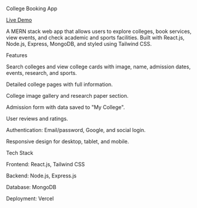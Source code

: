College Booking App

<a href="https://college-booking-app-ebon.vercel.app/">Live Demo</a>

A MERN stack web app that allows users to explore colleges, book services, view events, and check academic and sports facilities. Built with React.js, Node.js, Express, MongoDB, and styled using Tailwind CSS.

Features

Search colleges and view college cards with image, name, admission dates, events, research, and sports.

Detailed college pages with full information.

College image gallery and research paper section.

Admission form with data saved to "My College".

User reviews and ratings.

Authentication: Email/password, Google, and social login.

Responsive design for desktop, tablet, and mobile.

Tech Stack

Frontend: React.js, Tailwind CSS

Backend: Node.js, Express.js

Database: MongoDB

Deployment: Vercel
